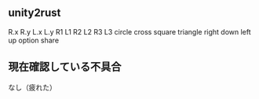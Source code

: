 ## unity2rust
R.x R.y L.x L.y R1 L1 R2 L2 R3 L3 circle cross square triangle right down left up option share

## 現在確認している不具合
なし（疲れた）